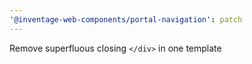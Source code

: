 ```yaml
---
'@inventage-web-components/portal-navigation': patch
---
```


Remove superfluous closing `</div>` in one template
